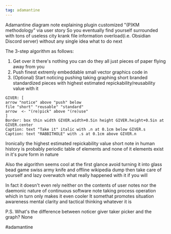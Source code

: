 ```yaml
---
tag: adamantine
---
```

Adamantine diagram note explaining plugin customized "(P)KM methodology" via user story
So you eventually find yourself surrounded with tons of useless city krank file information
overload(i.e. Obsidian Discord server) without any single idea what to do next 

The 3-step algorithm as follows:
1. Get over it there's nothing you can do they all just pieces of paper flying away from you
2. Push finest extremly embeddable small vector graphics code in
3. (Optional) Start noticing pushing taking graphing short branded standardized pieces with highest estimated repickability/reusability value with it

```pikchr
GIVER: [
arrow "notice" above "push" below
file "short" "reusable" "standard"
arrow  <- "(re)pick" above "(re)use"
]
Border: box thin width GIVER.width+0.5in height GIVER.height+0.5in at GIVER.center
Caption: text "Take it" italic with .n at 0.1cm below GIVER.s 
Caption: text "RABBITHOLE" with .s at 0.1cm above GIVER.n 
```

Ironically the highest estimated repickability value short note in human history is probably
periodic table of elements and none of it elements exist in it's pure form in nature

Also the algorithm seems cool at the first glance avoid turning it into glass bead game 
swiss army knife and offline wikipedia dump then take care of yourself 
and lazy overwatch what really happened with it if you will

In fact it doesn't even rely neither on the contents of user notes nor the daemonic nature
of continuous software note taking process operation which in turn only makes it even cooler
It somethat promotes situation awareness mental clarity and tactical thinking whatever it is

P.S. What's the difference between noticer giver taker picker and the graph? None 

#adamantine
